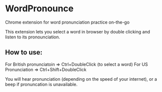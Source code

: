 # WordPronounce
Chrome extension for word pronunciation practice on-the-go

This extension lets you select a word in browser by double clicking and listen to its pronounciation. 

## How to use: 
  For British pronunciatoin => Ctrl+DoubleClick (to select a word)
  For US Pronunciation => Ctrl+Shift+DoubleClick
  
  You will hear pronunciation (depending on the speed of your internet), or a beep if pronuncation is unavailable.
